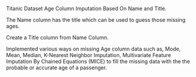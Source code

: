 Titanic Dataset Age Column Imputation Based On Name and Title.

The Name column has the title which can be used to guess those missing ages. 

Create a Title column from Name Column.

Implemented various ways on missing Age column data such as, Mode, Mean, Median, K-Nearest Neighbor Imputation, Multivariate Feature Imputation By Chained Equations (MICE) to fill the missing data with the the probable
or accurate age of a passenger.
